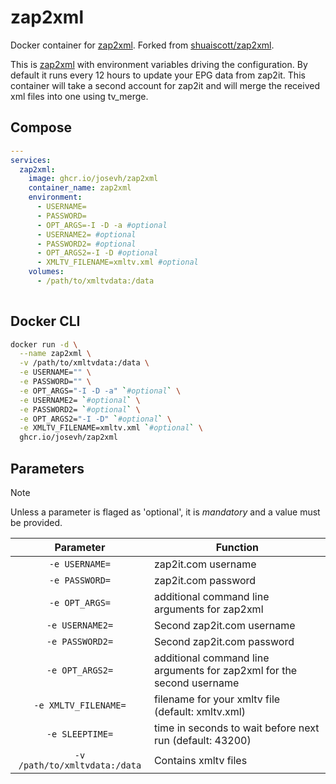 # zap2xml
Docker container for [zap2xml](https://web.archive.org/web/20200426004001/zap2xml.awardspace.info/). Forked from [shuaiscott/zap2xml](https://github.com/shuaiscott/zap2xml).

This is [zap2xml](https://web.archive.org/web/20200426004001/zap2xml.awardspace.info/) with environment variables driving the configuration. By default it runs every 12 hours to update your EPG data from zap2it. This container will take a second account for zap2it and will merge the received xml files into one using tv_merge.

## Compose
```yaml
---
services:
  zap2xml:
    image: ghcr.io/josevh/zap2xml
    container_name: zap2xml
    environment:
      - USERNAME=
      - PASSWORD=
      - OPT_ARGS=-I -D -a #optional
      - USERNAME2= #optional
      - PASSWORD2= #optional
      - OPT_ARGS2=-I -D #optional
      - XMLTV_FILENAME=xmltv.xml #optional
    volumes:
      - /path/to/xmltvdata:/data
    
```

## Docker CLI
```bash
docker run -d \
  --name zap2xml \
  -v /path/to/xmltvdata:/data \
  -e USERNAME="" \
  -e PASSWORD="" \
  -e OPT_ARGS="-I -D -a" `#optional` \
  -e USERNAME2= `#optional` \
  -e PASSWORD2= `#optional` \
  -e OPT_ARGS2="-I -D" `#optional` \
  -e XMLTV_FILENAME=xmltv.xml `#optional` \
  ghcr.io/josevh/zap2xml
```

## Parameters
>[!NOTE]
>Unless a parameter is flaged as 'optional', it is *mandatory* and a value must be provided.

| Parameter | Function |
| :-------: | -------- |
| `-e USERNAME=` | zap2it.com username |
| `-e PASSWORD=` | zap2it.com password |
| `-e OPT_ARGS=` | additional command line arguments for zap2xml |
| `-e USERNAME2=` | Second zap2it.com username |
| `-e PASSWORD2=` | Second zap2it.com password |
| `-e OPT_ARGS2=` | additional command line arguments for zap2xml for the second username |
| `-e XMLTV_FILENAME=` | filename for your xmltv file (default: xmltv.xml) |
| `-e SLEEPTIME=` | time in seconds to wait before next run (default: 43200) |
| `-v /path/to/xmltvdata:/data` | Contains xmltv files |